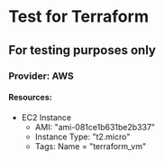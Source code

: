 # Test for Terraform

## For testing purposes only


### Provider: AWS

#### Resources: 
+ EC2 Instance
    - AMI: "ami-081ce1b631be2b337"
    - Instance Type: "t2.micro"
    - Tags: Name = "terraform_vm"